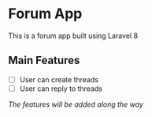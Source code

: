 # Forum App
This is a forum app built using Laravel 8

## Main Features
- [ ] User can create threads
- [ ] User can reply to threads

_The features will be added along the way_


